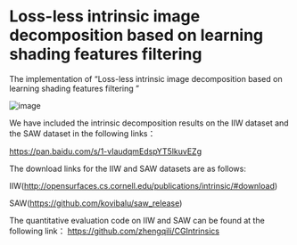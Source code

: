 # Loss-less intrinsic image decomposition based on learning shading features filtering
The implementation of “Loss-less intrinsic image decomposition based on learning shading features filtering ”

![image](https://github.com/crazysharks/Loss-less-intrinsic-image-decomposition-based-on-self-learning-shading-features-filter-network-/blob/main/figs/The%20proposed%20network%20architecture.png)

We have included the intrinsic decomposition results on the IIW dataset and the SAW dataset in the following links：

https://pan.baidu.com/s/1-vIaudqmEdspYT5lkuvEZg

The download links for the IIW and SAW datasets are as follows:

IIW(http://opensurfaces.cs.cornell.edu/publications/intrinsic/#download)

SAW(https://github.com/kovibalu/saw_release)

The quantitative evaluation code on IIW and SAW can be found at the following link：
https://github.com/zhengqili/CGIntrinsics
